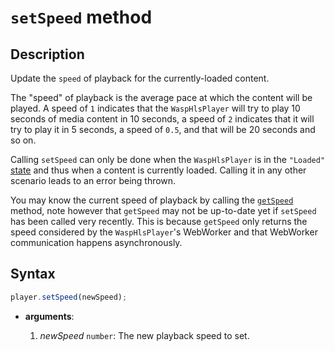 # `setSpeed` method

## Description

Update the `speed` of playback for the currently-loaded content.

The "speed" of playback is the average pace at which the content will be played.
A speed of `1` indicates that the `WaspHlsPlayer` will try to play 10 seconds of
media content in 10 seconds, a speed of `2` indicates that it will try to play
it in 5 seconds, a speed of `0.5`, and that will be 20 seconds and so on.

Calling `setSpeed` can only be done when the `WaspHlsPlayer` is in the
`"Loaded"` [state](../Basic_Methods/getPlayerState.md) and thus when a content
is currently loaded.
Calling it in any other scenario leads to an error being thrown.

You may know the current speed of playback by calling the [`getSpeed`](./getSpeed.md)
method, note however that `getSpeed` may not be up-to-date yet if `setSpeed` has
been called very recently. This is because `getSpeed` only returns the speed
considered by the `WaspHlsPlayer`'s WebWorker and that WebWorker communication
happens asynchronously.

## Syntax

```js
player.setSpeed(newSpeed);
```

- **arguments**:

  1. _newSpeed_ `number`: The new playback speed to set.

